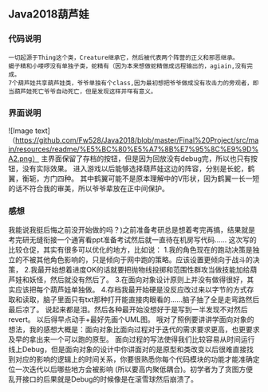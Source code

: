 ## Java2018葫芦娃
### 代码说明
    一切起源于Thing这个类，Creature继承它，然后被代表两个阵营的正义和邪恶继承。
    蝎子精和小喽啰没有单独子类，蛇精有（因为本来想做蛇精做成远程输出的，agiain,没有完成。
    7个葫芦娃共享葫芦娃类，爷爷单独有个class,因为最初想把爷爷做成没有攻击力的旁观者，即当葫芦娃死亡爷爷自动死亡，但是发现这样并咩有意义。
    
### 界面说明
![Image text]（https://github.com/Fw528/Java2018/blob/master/Final%20Project/src/main/resources/readme/%E5%BC%80%E5%A7%8B%E7%95%8C%E9%9D%A2.png）
    主界面保留了存档的按钮，但是因为回放没有debug完，所以也只有按钮，没有实际效果。
    进入游戏以后能够选择葫芦娃这边的阵容，分别是长蛇，鹤翼，衡轭，方门四种。
    其中鹤翼可能不是原本理解中的V形状，因为鹤翼一长一短的话不符合我的审美，所以爷爷辈放在正中间保护。
    
### 感想
我能说我挺后悔之前没开始做的吗？)之前准备考研总是想着考完再搞，结果就是考完研无缝衔接一个通宵看ppt准备考试然后就一直待在机房写代码……
这次写的比较仓促，其实有很多可以优化的地方，比如说：
    1.我的角色现在的跑动决策是独立的不被其他角色影响的，只是倾向于网中跑的策略。应该设置更倾向于战斗的决策，
    2.我最开始想着进度OK的话就要把抛物线投掷和范围性群攻当做技能加给葫芦娃和妖怪，然后就没有然后了。
    3.在面向对象设计原则上并没有做得很好，其实应该把每个葫芦娃单独做。
    4.存档我最开始硬是没反应改过来以字节的方式存取和读取，脑子里面只有txt那种打开能直接肉眼看的……脑子抽了全是走弯路然后最后凉了。
说起来都是泪。然后各种最开始没想好于是写到一半发现不对然后revert。
以后得早点动手+最好先画个UML图。
哦对了照例要讲讲学面向对象的想法，我的感想大概是：面向对象比面向过程对于迭代的需求要求更高，也更要求及早的拿出来一个可以跑的原型。
面向过程的写法使得我们比较容易从时间运行线上Debug，但是面向对象的设计中你讲面对的是原型和类改变以后很难直接找到对应的影响的逻辑上的时间关系，你要很熟悉你每个代码模块的功能才能准确定位一次迭代以后哪些地方会被影响
(所以要高内聚低耦合)。初学者为了贪图方便乱开接口的后果就是Debug的时候像是在滚雪球然后崩溃了。

    
